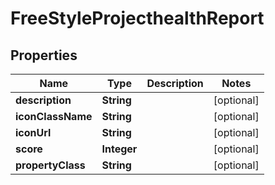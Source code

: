 

# FreeStyleProjecthealthReport


## Properties

| Name | Type | Description | Notes |
|------------ | ------------- | ------------- | -------------|
|**description** | **String** |  |  [optional] |
|**iconClassName** | **String** |  |  [optional] |
|**iconUrl** | **String** |  |  [optional] |
|**score** | **Integer** |  |  [optional] |
|**propertyClass** | **String** |  |  [optional] |



